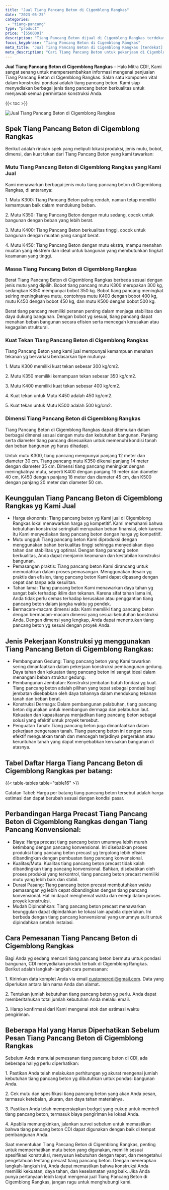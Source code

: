 ```yaml
---
title: "Jual Tiang Pancang Beton di Cigemblong Rangkas"
date: "2023-05-25"
categories:
 - "tiang-pancang"
type: "product"
price: "[550000]"
description: "Tiang Pancang Beton dijual di Cigemblong Rangkas terdekat. Tiang Pancang Beton ini sering dipakai dalam project pembangunan sebagai pondasi utama yang kuat dan berkualitas tinggi. Silakan kontak kami untuk keterangan lebih lanjut."
focus_keyphrase: "Tiang Pancang Beton di Cigemblong Rangkas"
meta_title: "Jual Tiang Pancang Beton di Cigemblong Rangkas [terdekat] - CDI"
meta_description: "Cari Tiang Pancang Beton untuk pekerjaan di Cigemblong Rangkas? Kami memiliki Tiang Pancang Beton berkualitas untuk pembangunan. Segera dapatkan harga terbaik sekarang."
---
```


**Jual Tiang Pancang Beton di Cigemblong Rangkas** – Halo Mitra CDI!, Kami sangat senang untuk mempersembahkan informasi mengenai penjualan Tiang Pancang Beton di Cigemblong Rangkas. Salah satu komponen vital dalam konstruksi pondasi adalah tiang pancang beton. Kami siap menyediakan berbagai jenis tiang pancang beton berkualitas untuk menjawab semua permintaan konstruksi Anda.

{{< toc >}}

![Jual Tiang Pancang Beton di Cigemblong Rangkas](/images/tiang-pancang/tiang-pancang-29.jpg)

## Spek Tiang Pancang Beton di Cigemblong Rangkas

Berikut adalah rincian spek yang meliputi lokasi produksi, jenis mutu, bobot, dimensi, dan kuat tekan dari Tiang Pancang Beton yang kami tawarkan:

### Mutu Tiang Pancang Beton di Cigemblong Rangkas yang Kami Jual

Kami menawarkan berbagai jenis mutu tiang pancang beton di Cigemblong Rangkas, di antaranya:

1\. Mutu K300: Tiang Pancang Beton paling rendah, namun tetap memiliki kemampuan baik dalam mendukung beban.

2\. Mutu K350: Tiang Pancang Beton dengan mutu sedang, cocok untuk bangunan dengan beban yang lebih berat.

3\. Mutu K400: Tiang Pancang Beton berkualitas tinggi, cocok untuk bangunan dengan muatan yang sangat berat.

4\. Mutu K450: Tiang Pancang Beton dengan mutu ekstra, mampu menahan muatan yang ekstrem dan ideal untuk bangunan yang membutuhkan tingkat keamanan yang tinggi.

### Massa Tiang Pancang Beton di Cigemblong Rangkas

Berat Tiang Pancang Beton di Cigemblong Rangkas berbeda sesuai dengan jenis mutu yang dipilih. Bobot tiang pancang mutu K300 merupakan 300 kg, sedangkan K350 mempunyai bobot 350 kg. Bobot tiang pancang meningkat seiring meningkatnya mutu, contohnya mutu K400 dengan bobot 400 kg, mutu K450 dengan bobot 450 kg, dan mutu K500 dengan bobot 500 kg.

Berat tiang pancang memiliki peranan penting dalam menjaga stabilitas dan daya dukung bangunan. Dengan bobot yg sesuai, tiang pancang dapat menahan beban bangunan secara efisien serta mencegah kerusakan atau kegagalan struktural.

### Kuat Tekan Tiang Pancang Beton di Cigemblong Rangkas

Tiang Pancang Beton yang kami jual mempunyai kemampuan menahan tekanan yg bervariasi berdasarkan tipe mutunya:

1\. Mutu K300 memiliki kuat tekan sebesar 300 kg/cm2.

2\. Mutu K350 memiliki kemampuan tekan sebesar 350 kg/cm2.

3\. Mutu K400 memiliki kuat tekan sebesar 400 kg/cm2.

4\. Kuat tekan untuk Mutu K450 adalah 450 kg/cm2.

5\. Kuat tekan untuk Mutu K500 adalah 500 kg/cm2.

### Dimensi Tiang Pancang Beton di Cigemblong Rangkas

Tiang Pancang Beton di Cigemblong Rangkas dapat ditemukan dalam berbagai dimensi sesuai dengan mutu dan kebutuhan bangunan. Panjang serta diameter tiang pancang disesuaikan untuk memenuhi kondisi tanah dan beban bangunan yg harus dihadapi.

Untuk mutu K300, tiang pancang mempunyai panjang 12 meter dan diameter 30 cm. Tiang pancang mutu K350 dikenal panjang 14 meter dengan diameter 35 cm. Dimensi tiang pancang meningkat dengan meningkatnya mutu, seperti K400 dengan panjang 16 meter dan diameter 40 cm, K450 dengan panjang 18 meter dan diameter 45 cm, dan K500 dengan panjang 20 meter dan diameter 50 cm.

## Keunggulan Tiang Pancang Beton di Cigemblong Rangkas yg Kami Jual

*   Harga ekonomis: Tiang pancang beton yg Kami jual di Cigemblong Rangkas lokal menawarkan harga yg kompetitif. Kami memahami bahwa kebutuhan konstruksi seringkali merupakan beban finansial, oleh karena itu Kami menyediakan tiang pancang beton dengan harga yg kompetitif.
*   Mutu unggul: Tiang pancang beton Kami diproduksi dengan menggunakan bahan berkualitas tinggi sehingga menyediakan daya tahan dan stabilitas yg optimal. Dengan tiang pancang beton berkualitas, Anda dapat menjamin keamanan dan kestabilan konstruksi bangunan.
*   Pemasangan praktis: Tiang pancang beton Kami dirancang untuk memudahkan dalam proses pemasangan. Menggunakan desain yg praktis dan efisien, tiang pancang beton Kami dapat dipasang dengan cepat dan tanpa ada kesulitan.
*   Tahan lama: Tiang pancang beton Kami menawarkan daya tahan yg sangat baik terhadap iklim dan tekanan. Karena sifat tahan lama ini, Anda tidak perlu cemas terhadap kerusakan atau penggantian tiang pancang beton dalam jangka waktu yg pendek.
*   Bermacam-macam dimensi ada: Kami memiliki tiang pancang beton dengan bermacam-macam dimensi yang sesuai kebutuhan konstruksi Anda. Dengan dimensi yang lengkap, Anda dapat menentukan tiang pancang beton yg sesuai dengan proyek Anda.

## Jenis Pekerjaan Konstruksi yg menggunakan Tiang Pancang Beton di Cigemblong Rangkas:

*   Pembangunan Gedung: Tiang pancang beton yang Kami tawarkan sering dimanfaatkan dalam pekerjaan konstruksi pembangunan gedung. Daya tahan dan kekuatan tiang pancang beton ini sangat ideal dalam menangani beban struktur gedung.
*   Pembangunan Jembatan: Konstruksi jembatan butuh fondasi yg kuat. Tiang pancang beton adalah pilihan yang tepat sebagai pondasi bagi jembatan disebabkan oleh daya tahannya dalam mendukung tekanan tanah dan beban berat.
*   Konstruksi Dermaga: Dalam pembangunan pelabuhan, tiang pancang beton digunakan untuk membangun dermaga dan pelabuhan laut. Kekuatan dan kapasitasnya menjadikan tiang pancang beton sebagai solusi yang efektif untuk proyek tersebut.
*   Penguatan Tanah: Tiang pancang beton juga dimanfaatkan dalam pekerjaan pengerasan tanah. Tiang pancang beton ini dengan cara efektif menguatkan tanah dan mencegah terjadinya pergerakan atau keruntuhan tanah yang dapat menyebabkan kerusakan bangunan di atasnya.

## Tabel Daftar Harga Tiang Pancang Beton di Cigemblong Rangkas per batang:

{{< table-tables table="table16" >}}

Catatan Tabel: Harga per batang tiang pancang beton tersebut adalah harga estimasi dan dapat berubah sesuai dengan kondisi pasar.

## Perbandingan Harga Precast Tiang Pancang Beton di Cigemblong Rangkas dengan Tiang Pancang Konvensional:

*   Biaya: Harga precast tiang pancang beton umumnya lebih murah ketimbang dengan pancang konvensional. Ini disebabkan proses produksi tiang pancang beton precast yg tergolong lebih efisien dibandingkan dengan pembuatan tiang pancang konvensional.
*   Kualitas/Mutu: Kualitas tiang pancang beton precast tidak kalah dibandingkan tiang pancang konvensional. Bahkan, disebabkan oleh proses produksi yang terkontrol, tiang pancang beton precast memiliki mutu yang lebih baik dan stabil.
*   Durasi Pasang: Tiang pancang beton precast membutuhkan waktu pemasangan yg lebih cepat dibandingkan dengan tiang pancang konvensional. Hal ini dapat menghemat waktu dan energi dalam proses proyek konstruksi.
*   Mudah Dipindahkan: Tiang pancang beton precast menawarkan keunggulan dapat dipindahkan ke lokasi lain apabila diperlukan. Ini berbeda dengan tiang pancang konvensional yang umumnya sulit untuk dipindahkan setelah instalasi.

## Cara Pemesanan Tiang Pancang Beton di Cigemblong Rangkas

Bagi Anda yg sedang mencari tiang pancang beton bermutu untuk pondasi bangunan, CDI menyediakan produk terbaik di Cigemblong Rangkas. Berikut adalah langkah-langkah cara pemesanan:

1\.  Kirimkan data komplet Anda via email customercdi@gmail.com. Data yang diperlukan antara lain nama Anda dan alamat.

2\.  Tentukan jumlah kebutuhan tiang pancang beton yg perlu. Anda dapat memberitahukan total jumlah kebutuhan Anda melalui email.

3\.  Harap konfirmasi dari Kami mengenai stok dan estimasi waktu pengiriman.

## Beberapa Hal yang Harus Diperhatikan Sebelum Pesan Tiang Pancang Beton di Cigemblong Rangkas

Sebelum Anda memulai pemesanan tiang pancang beton di CDI, ada beberapa hal yg perlu diperhatikan:

1\.  Pastikan Anda telah melakukan perhitungan yg akurat mengenai jumlah kebutuhan tiang pancang beton yg dibutuhkan untuk pondasi bangunan Anda.

2\.  Cek mutu dan spesifikasi tiang pancang beton yang akan Anda pesan, termasuk ketebalan, ukuran, dan daya tahan materialnya.

3\.  Pastikan Anda telah mempersiapkan budget yang cukup untuk membeli tiang pancang beton, termasuk biaya pengiriman ke lokasi Anda.

4\.  Apabila memungkinkan, jalankan survei sebelum untuk memastikan bahwa tiang pancang beton CDI dapat digunakan dengan baik di tempat pembangunan Anda.

Saat menentukan Tiang Pancang Beton di Cigemblong Rangkas, penting untuk memperhatikan mutu beton yang digunakan, memilih sesuai spesifikasi konstruksi, menyusun kebutuhan dengan tepat, dan mengetahui pengetahuan tentang precast tiang pancang beton. Dengan menerapkan langkah-langkah ini, Anda dapat memastikan bahwa konstruksi Anda memiliki kekuatan, daya tahan, dan keselamatan yang baik. Jika Anda punya pertanyaan lebih lanjut mengenai jual Tiang Pancang Beton di Cigemblong Rangkas, jangan ragu untuk menghubungi kami.